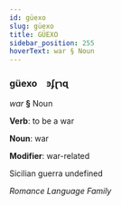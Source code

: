 ```yaml
---
id: güexo
slug: güexo
title: GÜEXO
sidebar_position: 255
hoverText: war § Noun
---
```


### güexo&emsp;<span kind="abugida">ꜿʄɽɿɋ</span>

*war* **§** Noun

**Verb**: to be a war

**Noun**: war

**Modifier**: war-related

Sicilian guerra undefined

*Romance Language Family*